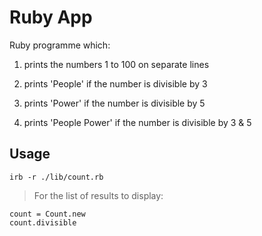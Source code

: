 # Ruby App

Ruby programme which:

1. prints the numbers 1 to 100 on separate lines

2. prints 'People' if the number is divisible by 3

3. prints 'Power' if the number is divisible by 5

4. prints 'People Power' if the number is divisible by 3 & 5

## Usage

```
irb -r ./lib/count.rb
```

> For the list of results to display:
```
count = Count.new
count.divisible
```
